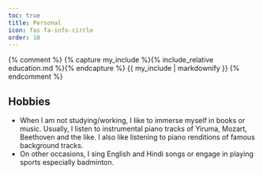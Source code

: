 ```yaml
---
toc: true
title: Personal
icon: fas fa-info-circle
order: 10
---
```



{% comment %}
{% capture my_include %}{% include_relative education.md %}{% endcapture %}
{{ my_include | markdownify }}
{% endcomment %}

<!-- > **Note**: Add Markdown syntax content to file `_tabs/about.md` and it will show up on this page. -->

## Hobbies
- When I am not studying/working, I like to immerse myself in books or music. Usually, I listen to instrumental piano tracks of Yiruma, Mozart, Beethoven and the like. I also like listening to piano renditions of famous background tracks. 
- On other occasions, I sing English and Hindi songs or engage in playing sports especially badminton.

<!-- ## Novels
- Deep Work 
- The Power of Habit -->